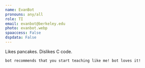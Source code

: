 ```yaml
---
name: EvanBot
pronouns: any/all
role: TI
email: evanbot@berkeley.edu
photo: evanbot.webp
spaaccess: False
dspdata: False
---
```


Likes pancakes. Dislikes C code.

`bot recommends that you start teaching like me! bot loves it!`
